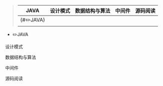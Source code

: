 > | JAVA             | 设计模式 | 数据结构与算法 | 中间件 | 源码阅读 |
> | ---------------- | -------- | -------------- | ------ | -------- |
> | (#:pencil2:JAVA) |          |                |        |          |



- :pencil2:JAVA



设计模式



数据结构与算法



中间件



源码阅读